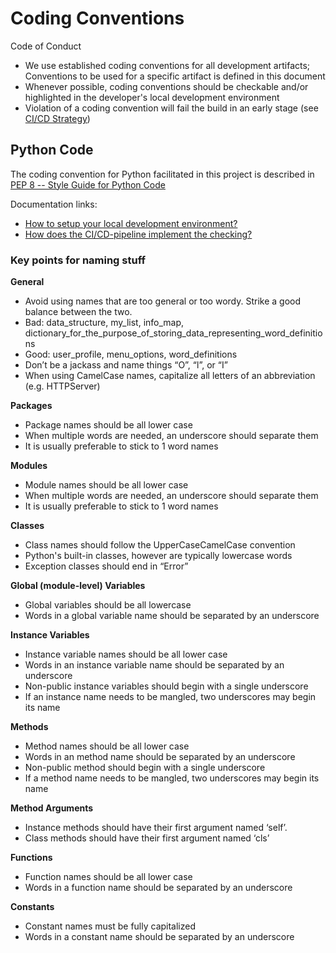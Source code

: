 # Coding Conventions

Code of Conduct
- We use established coding conventions for all development artifacts; Conventions to be used for a specific artifact is defined in this document
- Whenever possible, coding conventions should be checkable and/or highlighted in the developer's local development environment
- Violation of a coding convention will fail the build in an early stage (see [CI/CD Strategy](../cicd_strategy/README.md))


## Python Code
The coding convention for Python facilitated in this project is described in [PEP 8 -- Style Guide for Python Code](https://www.python.org/dev/peps/pep-0008/)

Documentation links:
- [How to setup your local development environment?](../local_dev_setup/README.md)
- [How does the CI/CD-pipeline implement the checking?](../cicd_strategy/README.md)

### Key points for naming stuff

**General**
- Avoid using names that are too general or too wordy. Strike a good balance between the two.
- Bad: data_structure, my_list, info_map, dictionary_for_the_purpose_of_storing_data_representing_word_definitions
- Good: user_profile, menu_options, word_definitions
- Don’t be a jackass and name things “O”, “l”, or “I”
- When using CamelCase names, capitalize all letters of an abbreviation (e.g. HTTPServer)

**Packages**
- Package names should be all lower case
- When multiple words are needed, an underscore should separate them
- It is usually preferable to stick to 1 word names

**Modules**
- Module names should be all lower case
- When multiple words are needed, an underscore should separate them
- It is usually preferable to stick to 1 word names

**Classes**
- Class names should follow the UpperCaseCamelCase convention
- Python's built-in classes, however are typically lowercase words
- Exception classes should end in “Error”

**Global (module-level) Variables**
- Global variables should be all lowercase
- Words in a global variable name should be separated by an underscore

**Instance Variables**
- Instance variable names should be all lower case
- Words in an instance variable name should be separated by an underscore
- Non-public instance variables should begin with a single underscore
- If an instance name needs to be mangled, two underscores may begin its name

**Methods**
- Method names should be all lower case
- Words in an method name should be separated by an underscore
- Non-public method should begin with a single underscore
- If a method name needs to be mangled, two underscores may begin its name

**Method Arguments**
- Instance methods should have their first argument named ‘self’. 
- Class methods should have their first argument named ‘cls’

**Functions**
- Function names should be all lower case
- Words in a function name should be separated by an underscore

**Constants**
- Constant names must be fully capitalized
- Words in a constant name should be separated by an underscore